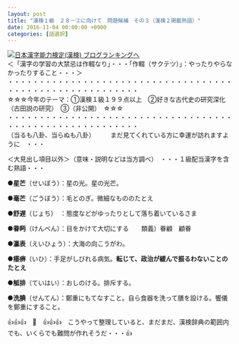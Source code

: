 ```yaml
---
layout: post
title: "漢検１級　２８－②に向けて　問題候補　その３（漢検２掲載熟語）"
date: 2016-11-04 00:00:00 +0900
categories: [語選択]
---
```


[![](/syuusyuu9701/assets/images/漢検１級-２８－②に向けて-問題候補-その３（漢検２掲載熟語）-br_c_3028_1.gif)](http://blog.with2.net/link.php?1659096:3028 "日本漢字能力検定(漢検) ブログランキングへ")[日本漢字能力検定(漢検) ブログランキングへ](http://blog.with2.net/link.php?1659096:3028)  
＜「漢字の学習の大禁忌は作輟なり」・・・「作輟（サクテツ）」：やったりやらなかったりすること・・・＞  
・・・・・・・・・・・・・・・・・・・・・・・・・・・・・・・・・・・・・・・・・・・・・・・・・・・・・・・・・  
☆☆☆今年のテーマ：①漢検１級１９９点以上　②好きな古代史の研究深化（古田説の研究）　③（非公開）　☆☆☆　　  
・・・・・・・・・・・・・・・・・・・・・・・・・・・・・・・・・・・・・・・・・・・・・・・・・・・・・・・・・  
（当るも八卦、当らぬも八卦）　　　まだ見てくれている方に幸運が訪れますように　・・・  
  
＜大見出し項目以外＞（意味・説明などは当方調べ）　・・・１級配当漢字を含む熟語・・・  
  
●**星芒**（せいぼう）：星の光。星の光芒。  
  
●**毫芒**（ごうぼう）：毛とのぎ。微細なもののたとえ  
  
●**舒遅**（じょち）　：態度などがゆったりとして落ち着いているさま  
  
●**眷眄**（けんべん）：目をかけて大切にする　　類義）眷顧　顧眷  
  
●**瀛表**（えいひょう）：大海の向こうがわ｡  
  
●**痿痹**（いひ）：手足がしびれる病気。**転じて、政治が緩んで振るわないことのたとえ**  
  
●**觝排**（ていはい）：おしのける。排斥する。  
  
●**洗腆**（せんてん）：鄭重にもてなすこと。自ら食器を洗って膳を設ける。饗儀を鄭重にすること。　  
  
👍👍👍　🐒　👍👍👍　こうやって整理していると、まだまだ、漢検辞典の範囲内でも、いくらでも難問が作れそうだ・・・👍  